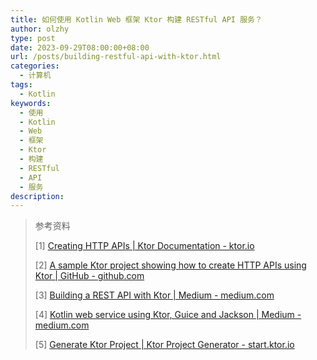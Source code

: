 ```yaml
---
title: 如何使用 Kotlin Web 框架 Ktor 构建 RESTful API 服务？
author: olzhy
type: post
date: 2023-09-29T08:00:00+08:00
url: /posts/building-restful-api-with-ktor.html
categories:
  - 计算机
tags:
  - Kotlin
keywords:
  - 使用
  - Kotlin
  - Web
  - 框架
  - Ktor
  - 构建
  - RESTful
  - API
  - 服务
description:
---
```


> 参考资料
>
> [1] [Creating HTTP APIs | Ktor Documentation - ktor.io](https://ktor.io/docs/creating-http-apis.html)
>
> [2] [A sample Ktor project showing how to create HTTP APIs using Ktor | GitHub - github.com](https://github.com/ktorio/ktor-documentation/tree/2.3.4/codeSnippets/snippets/tutorial-http-api)
>
> [3] [Building a REST API with Ktor | Medium - medium.com](https://medium.com/@billwixted/building-a-rest-api-with-ktor-4c322d31eb31)
>
> [4] [Kotlin web service using Ktor, Guice and Jackson | Medium - medium.com](https://handspringer.medium.com/kotlin-web-service-using-ktor-guice-and-jackson-cf6835d2c35b)
>
> [5] [Generate Ktor Project | Ktor Project Generator - start.ktor.io](https://start.ktor.io/)
